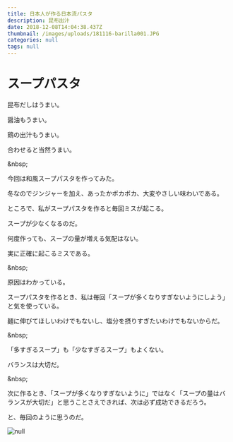 ```yaml
---
title: 日本人が作る日本流パスタ
description: 昆布出汁
date: 2018-12-08T14:04:38.437Z
thumbnail: /images/uploads/181116-barilla001.JPG
categories: null
tags: null
---
```

# スープパスタ

昆布だしはうまい。

醤油もうまい。

鶏の出汁もうまい。

合わせると当然うまい。

\&nbsp;

今回は和風スープパスタを作ってみた。

冬なのでジンジャーを加え、あったかポカポカ、大変やさしい味わいである。

ところで、私がスープパスタを作ると毎回ミスが起こる。

スープが少なくなるのだ。

何度作っても、スープの量が増える気配はない。

実に正確に起こるミスである。

\&nbsp;

原因はわかっている。

スープパスタを作るとき、私は毎回「スープが多くなりすぎないようにしよう」と気を使っている。

麺に伸びてほしいわけでもないし、塩分を摂りすぎたいわけでもないからだ。

\&nbsp;

「多すぎるスープ」も「少なすぎるスープ」もよくない。

バランスは大切だ。

\&nbsp;

次に作るとき、「スープが多くなりすぎないように」ではなく「スープの量はバランスが大切だ」と思うことさえできれば、次は必ず成功できるだろう。

と、毎回のように思うのだ。

![null](/images/uploads/181116-barilla001.JPG)

